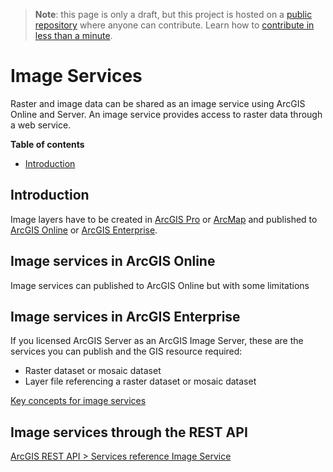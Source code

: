 > **Note**: this page is only a draft, but this project is hosted on a [public repository](https://github.com/hhkaos/awesome-arcgis) where anyone can contribute. Learn how to [contribute in less than a minute](https://github.com/hhkaos/awesome-arcgis/blob/master/CONTRIBUTING.md#contributions).

# Image Services

Raster and image data can be shared as an image service using ArcGIS Online and Server. An image service provides access to raster data through a web service.


<!-- START doctoc generated TOC please keep comment here to allow auto update -->
<!-- DON'T EDIT THIS SECTION, INSTEAD RE-RUN doctoc TO UPDATE -->
**Table of contents**

- [Introduction](#introduction)

<!-- END doctoc generated TOC please keep comment here to allow auto update -->

## Introduction

Image layers have to be created in [ArcGIS Pro](../../../../products/arcgis-desktop/arcgis-pro/README.md) or [ArcMap](../../../../products/arcgis-desktop/arcmap-arccatalog/README.md) and published to [ArcGIS Online](../../../../products/arcgis-online/README.md) or [ArcGIS Enterprise](../../../../products/arcgis-enterprise/README.md).

## Image services in ArcGIS Online

Image services can published to ArcGIS Online but with some limitations

## Image services in ArcGIS Enterprise

If you licensed ArcGIS Server as an ArcGIS Image Server, these are the services you can publish and the GIS resource required:

* Raster dataset or mosaic dataset
* Layer file referencing a raster dataset or mosaic dataset

[Key concepts for image services](https://enterprise.arcgis.com/en/server/latest/publish-services/windows/key-concepts-for-image-services.htm)

## Image services through the REST API

[ArcGIS REST API > Services reference Image Service](https://developers.arcgis.com/rest/services-reference/image-service.htm)
